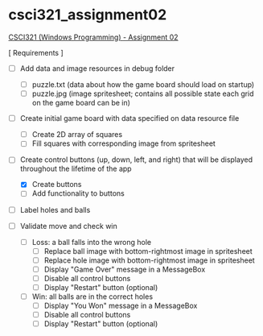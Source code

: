 # csci321_assignment02
[CSCI321 (Windows Programming) - Assignment 02](https://github.com/00bayz/csci321_assignment02)

[ Requirements ]

- [ ] Add data and image resources in debug folder
	- [ ] puzzle.txt (data about how the game board should load on startup)
	- [ ] puzzle.jpg (image spritesheet; contains all possible state each grid on the game board can be in)

- [ ] Create initial game board with data specified on data resource file
	- [ ] Create 2D array of squares
	- [ ] Fill squares with corresponding image from spritesheet

- [ ] Create control buttons (up, down, left, and right) that will be displayed throughout the lifetime of the app
	- [x] Create buttons
	- [ ] Add functionality to buttons

- [ ] Label holes and balls

- [ ] Validate move and check win
	- [ ] Loss: a ball falls into the wrong hole
		- [ ] Replace ball image with bottom-rightmost image in spritesheet
		- [ ] Replace hole image with bottom-rightmost image in spritesheet
		- [ ] Display "Game Over" message in a MessageBox
		- [ ] Disable all control buttons
		- [ ] Display "Restart" button (optional)
	- [ ] Win: all balls are in the correct holes
		- [ ] Display "You Won" message in a MessageBox
		- [ ] Disable all control buttons
		- [ ] Display "Restart" button (optional)
